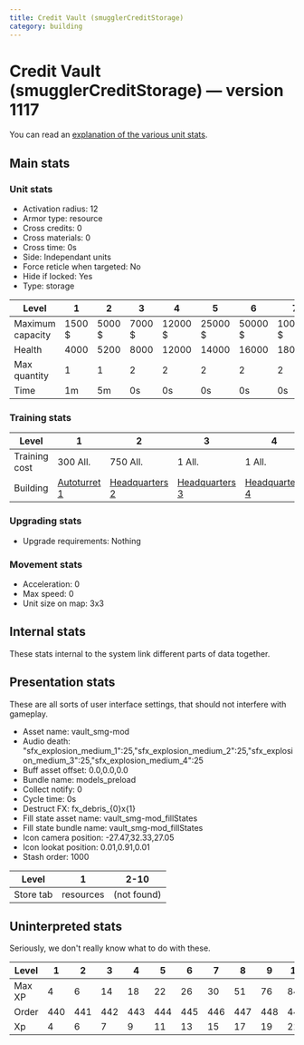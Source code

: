 ```yaml
---
title: Credit Vault (smugglerCreditStorage)
category: building
---
```


# Credit Vault (smugglerCreditStorage) — version 1117

You can read an [explanation  of the various unit stats](unitexplained.md).

## Main stats

### Unit stats

  * Activation radius: 12
  * Armor type: resource
  * Cross credits: 0
  * Cross materials: 0
  * Cross time: 0s
  * Side: Independant units
  * Force reticle when targeted: No
  * Hide if locked: Yes
  * Type: storage

|Level           |1     |2     |3     |4      |5      |6      |7       |8       |9       |10       |
|----------------|------|------|------|-------|-------|-------|--------|--------|--------|---------|
|Maximum capacity|1500 $|5000 $|7000 $|12000 $|25000 $|50000 $|100000 $|250000 $|500000 $|1000000 $|
|Health          |4000  |5200  |8000  |12000  |14000  |16000  |18000   |20000   |22000   |24000    |
|Max quantity    |1     |1     |2     |2      |2      |2      |2       |3       |4       |4        |
|Time            |1m    |5m    |0s    |0s     |0s     |0s     |0s      |0s      |0s      |0s       |


### Training stats

|Level        |1                                     |2                                |3                                |4                                |5                                |6                                |7                                |8                                |9                                |10                                |
|-------------|--------------------------------------|---------------------------------|---------------------------------|---------------------------------|---------------------------------|---------------------------------|---------------------------------|---------------------------------|---------------------------------|----------------------------------|
|Training cost|300 All.                              |750 All.                         |1 All.                           |1 All.                           |1 All.                           |1 All.                           |1 All.                           |1 All.                           |1 All.                           |1 All.                            |
|Building     |[Autoturret 1](smugglerFUETurret.html)|[Headquarters 2](smugglerHQ.html)|[Headquarters 3](smugglerHQ.html)|[Headquarters 4](smugglerHQ.html)|[Headquarters 5](smugglerHQ.html)|[Headquarters 6](smugglerHQ.html)|[Headquarters 7](smugglerHQ.html)|[Headquarters 8](smugglerHQ.html)|[Headquarters 9](smugglerHQ.html)|[Headquarters 10](smugglerHQ.html)|


### Upgrading stats

  * Upgrade requirements: Nothing

### Movement stats

  * Acceleration: 0
  * Max speed: 0
  * Unit size on map: 3x3

## Internal stats

These stats internal to the system link different parts of data together.


## Presentation stats

These are all sorts of user interface settings, that should not interfere with gameplay.

  * Asset name: vault_smg-mod
  * Audio death: "sfx_explosion_medium_1":25,"sfx_explosion_medium_2":25,"sfx_explosion_medium_3":25,"sfx_explosion_medium_4":25
  * Buff asset offset: 0.0,0.0,0.0
  * Bundle name: models_preload
  * Collect notify: 0
  * Cycle time: 0s
  * Destruct FX: fx_debris_{0}x{1}
  * Fill state asset name: vault_smg-mod_fillStates
  * Fill state bundle name: vault_smg-mod_fillStates
  * Icon camera position: -27.47,32.33,27.05
  * Icon lookat position: 0.01,0.91,0.01
  * Stash order: 1000

|Level    |1        |2-10       |
|---------|---------|-----------|
|Store tab|resources|(not found)|


## Uninterpreted stats

Seriously, we don't really know what to do with these.

|Level |1  |2  |3  |4  |5  |6  |7  |8  |9  |10 |
|------|---|---|---|---|---|---|---|---|---|---|
|Max XP|4  |6  |14 |18 |22 |26 |30 |51 |76 |84 |
|Order |440|441|442|443|444|445|446|447|448|449|
|Xp    |4  |6  |7  |9  |11 |13 |15 |17 |19 |21 |


